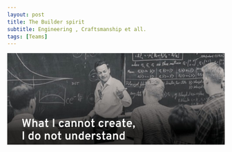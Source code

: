 ```yaml
---
layout: post
title: The Builder spirit
subtitle: Engineering , Craftsmanship et all.
tags: [Teams]
---
```


![Feynman](/img/feynman.jpeg)
